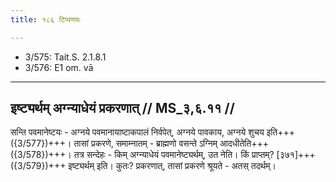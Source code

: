 ```yaml
---
title: १८६ टिप्पणयः

---
```

- 3/575: Tait.S. 2.1.8.1
- 3/576: E1 om. vā

____________________________________________


## इष्ट्यर्थम् अग्न्याधेयं प्रकरणात् // MS_३,६.११ //

सन्ति पवमानेष्टयः - अग्नये पवमानायाष्टाकपालं निर्वपेत्, अग्नये पावकाय, अग्नये शुचय इति+++({3/577})+++। तासां प्रकरणे, समाम्नातम् - ब्राह्मणो वसन्ते ऽग्निम् आदधीतेति+++({3/578})+++। तत्र सन्देहः - किम् अग्न्याधेयं पवमानेष्ट्यर्थम्, उत नेति। किं प्राप्तम्? [३७१]+++({3/579})+++ इष्ट्यर्थम् इति। कुतः? प्रकरणात्, तासां प्रकरणे श्रूयते - अतस् तदर्थम्।